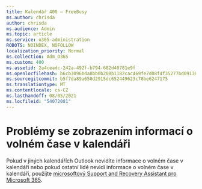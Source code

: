 ```yaml
---
title: Kalendář 400 – FreeBusy
ms.author: chrisda
author: chrisda
ms.audience: Admin
ms.topic: article
ms.service: o365-administration
ROBOTS: NOINDEX, NOFOLLOW
localization_priority: Normal
ms.collection: Adm_O365
ms.custom: 400
ms.assetid: 2a4ceadc-242a-492f-b794-682d40781e9f
ms.openlocfilehash: b6cb3096bda8bb0b208b1182cac469fe7d08f4f35277bd09138f770d4aeaa106
ms.sourcegitcommit: b5f7da89a650d2915dc652449623c78be6247175
ms.translationtype: MT
ms.contentlocale: cs-CZ
ms.lasthandoff: 08/05/2021
ms.locfileid: "54072081"
---
```

# <a name="issues-seeing-calendar-freebusy-information"></a>Problémy se zobrazením informací o volném čase v kalendáři

Pokud v jiných kalendářích Outlook nevidíte informace o volném čase v kalendáři nebo pokud ostatní lidé nevidí informace o volném čase v kalendáři, použijte [microsoftový Support and Recovery Assistant pro Microsoft 365](https://diagnostics.office.com/).

